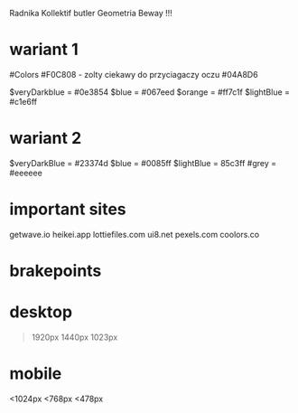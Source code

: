 <!-- Fonts -->

Radnika
Kollektif
butler
Geometria
Beway !!!

# wariant 1

#Colors
#F0C808 - zolty ciekawy do przyciagaczy oczu
#04A8D6

$veryDarkblue = #0e3854
$blue = #067eed
$orange = #ff7c1f
$lightBlue = #c1e6ff

# wariant 2

$veryDarkBlue = #23374d
$blue = #0085ff
$lightBlue = 85c3ff
#grey = #eeeeee

# important sites

getwave.io
heikei.app
lottiefiles.com
ui8.net
pexels.com
coolors.co

# brakepoints

# desktop

> 1920px
> 1440px
> 1023px

# mobile

<1024px
<768px
<478px
